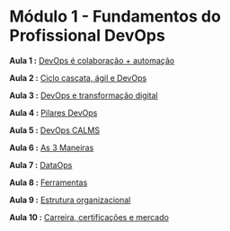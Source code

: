 

# **Módulo 1** - Fundamentos do Profissional DevOps


**Aula 1 :** [DevOps é colaboração + automação](https://www.youtube.com/watch?v=XmArg7Ve5ik)

**Aula 2 :** [Ciclo cascata, ágil e DevOps](https://www.youtube.com/watch?v=v3ZAJUFpi7A)

**Aula 3 :** [DevOps e transformação digital](https://www.youtube.com/watch?v=Mc5Mrp-W1iQ)

**Aula 4 :** [Pilares DevOps](https://www.youtube.com/watch?v=XHns80ddvs4)

**Aula 5 :** [DevOps CALMS](https://www.youtube.com/watch?v=63FB7ukayrU)

**Aula 6 :** [As 3 Maneiras](https://www.youtube.com/watch?v=JnQTZxybQ-g)

**Aula 7 :** [DataOps](https://www.youtube.com/watch?v=_EUQ4nWjqQQ)

**Aula 8 :** [Ferramentas](https://www.youtube.com/watch?v=hYQyKITYpbo)

**Aula 9 :** [Estrutura organizacional](https://www.youtube.com/watch?v=cWH2Otx0tKo)

**Aula 10 :** [Carreira, certificações e mercado](https://www.youtube.com/watch?v=NWQ0NZIc3V4)